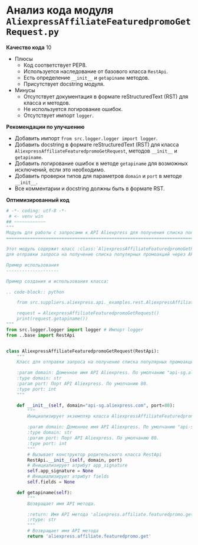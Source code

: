 # Анализ кода модуля `AliexpressAffiliateFeaturedpromoGetRequest.py`

**Качество кода**
10
- Плюсы
    - Код соответствует PEP8.
    - Используется наследование от базового класса `RestApi`.
    - Есть определение `__init__` и `getapiname` методов.
    - Присутствует docstring модуля.
- Минусы
    - Отсутствует документация в формате reStructuredText (RST) для класса и методов.
    - Не используется логирование ошибок.
    - Отсутствует импорт `logger`.

**Рекомендации по улучшению**
- Добавить импорт `from src.logger.logger import logger`.
- Добавить docstring в формате reStructuredText (RST) для класса `AliexpressAffiliateFeaturedpromoGetRequest`, методов `__init__` и `getapiname`.
- Добавить логирование ошибок в методе `getapiname` для возможных исключений, если это необходимо.
- Добавить проверки типов для параметров `domain` и `port` в методе `__init__`.
- Все комментарии и docstring должны быть в формате RST.

**Оптимизированный код**

```python
# -*- coding: utf-8 -*-
 # <- venv win
## ~~~~~~~~~~~~
"""
Модуль для работы с запросами к API Aliexpress для получения списка популярных промоакций.
=========================================================================================

Этот модуль содержит класс :class:`AliexpressAffiliateFeaturedpromoGetRequest`, который используется
для отправки запроса на получение списка популярных промоакций через API Aliexpress.

Пример использования
--------------------

Пример создания и использования класса:

.. code-block:: python

    from src.suppliers.aliexpress.api._examples.rest.AliexpressAffiliateFeaturedpromoGetRequest import AliexpressAffiliateFeaturedpromoGetRequest

    request = AliexpressAffiliateFeaturedpromoGetRequest()
    print(request.getapiname())
"""
from src.logger.logger import logger # Импорт logger
from ..base import RestApi


class AliexpressAffiliateFeaturedpromoGetRequest(RestApi):
    """
    Класс для отправки запроса на получение списка популярных промоакций через API Aliexpress.

    :param domain: Доменное имя API Aliexpress. По умолчанию "api-sg.aliexpress.com".
    :type domain: str
    :param port: Порт API Aliexpress. По умолчанию 80.
    :type port: int
    """

    def __init__(self, domain="api-sg.aliexpress.com", port=80):
        """
        Инициализирует экземпляр класса AliexpressAffiliateFeaturedpromoGetRequest.

        :param domain: Доменное имя API Aliexpress. По умолчанию "api-sg.aliexpress.com".
        :type domain: str
        :param port: Порт API Aliexpress. По умолчанию 80.
        :type port: int
        """
        # Вызывает конструктор родительского класса RestApi
        RestApi.__init__(self, domain, port)
        # Инициализирует атрибут app_signature
        self.app_signature = None
        # Инициализирует атрибут fields
        self.fields = None

    def getapiname(self):
        """
        Возвращает имя API метода.

        :return: Имя API метода 'aliexpress.affiliate.featuredpromo.get'.
        :rtype: str
        """
        # Возвращает имя API метода
        return 'aliexpress.affiliate.featuredpromo.get'
```